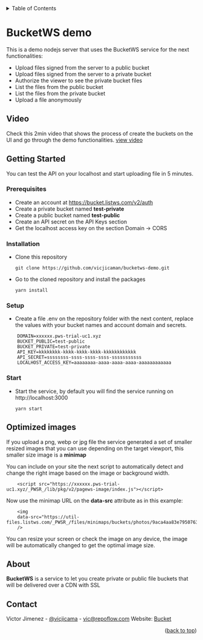 
<!-- TABLE OF CONTENTS -->
<details>
  <summary>Table of Contents</summary>
  <ol>
    <li><a href="#bucketws-demo">BucketWS demo</a></li>
    <li><a href="#video">Video</a></li>
    <li>
      <a href="#getting-started">Getting Started</a>
      <ul>
        <li><a href="#prerequisites">Prerequisites</a></li>
        <li><a href="#installation">Installation</a></li>
        <li><a href="#setup">Setup</a></li>
        <li><a href="#start">Start</a></li>
      </ul>
    </li>
    <li><a href="#optimized-images">Optimized images</a></li>
    <li><a href="#about">About</a></li>
    <li><a href="#contact">Contact</a></li>
  </ol>
</details>



<!-- BUCKETWS -->
# BucketWS demo

This is a demo nodejs server that uses the BucketWS service for the next functionalities:
- Upload files signed from the server to a public bucket
- Upload files signed from the server to a private bucket
- Authorize the viewer to see the private bucket files
- List the files from the public bucket
- List the files from the private bucket
- Upload a file anonymously


<!-- VIDEO -->
## Video

Check this 2min video that shows the process of create the buckets on the UI and go through the demo functionalities.
[view video](https://www.youtube.com/watch?v=VuhX_2E9sUw)

<!-- GETTING STARTED -->
## Getting Started

You can test the API on your localhost and start uploading file in 5 minutes.

### Prerequisites

- Create an account at https://bucket.listws.com/v2/auth
- Create a private bucket named **test-private**
- Create a public bucket named **test-public**
- Create an API secret on the API Keys section
- Get the localhost access key on the section Domain -> CORS


### Installation

* Clone this repository
  ``` 
  git clone https://github.com/vicjicaman/bucketws-demo.git
  ```
* Go to the cloned repository and install the packages
  ``` 
  yarn install
  ```
  
### Setup

* Create a file .env on the repository folder with the next content, replace the values with your bucket names and account domain and secrets.
```  
    DOMAIN=xxxxxx.pws-trial-uc1.xyz
    BUCKET_PUBLIC=test-public
    BUCKET_PRIVATE=test-private
    API_KEY=kkkkkkkk-kkkk-kkkk-kkkk-kkkkkkkkkkkk
    API_SECRET=ssssssss-ssss-ssss-ssss-sssssssssss
    LOCALHOST_ACCESS_KEY=aaaaaaaa-aaaa-aaaa-aaaa-aaaaaaaaaaaa
```  

### Start

* Start the service, by default you will find the service running on http://localhost:3000
  ``` 
  yarn start
  ```


<!-- OPTIMIZED IMAGES -->
## Optimized images

If you upload a png, webp or jpg file the service generated a set of smaller resized images that you can use depending on the target viewport, this smaller size image is a **minimap**

You can include on your site the next script to automatically detect and change the right image based on the image or background width.
```
    <script src="https://xxxxxx.pws-trial-uc1.xyz/_PWSR_/lib/pkg/v2/pagews-image/index.js"></script>
```

Now use the minimap URL on the **data-src** attribute as in this example:

```
    <img 
    data-src="https://util-files.listws.com/_PWSR_/files/minimaps/buckets/photos/9aca4aa83e79507630361b8fad6a7561.jpg/xs.webp"
    /> 
```
You can resize your screen or check the image on any device, the image will be automatically changed to get the optimal image size.


<!-- ABOUT -->
## About

**BucketWS** is a service to let you create private or public file buckets that will be delivered over a CDN with SSL



<!-- CONTACT -->
## Contact

Victor Jimenez - [@vicjicama](https://twitter.com/vicjicama) - vic@repoflow.com
Website: [Bucket](https://bucket.listws.com)

<p align="right">(<a href="#top">back to top</a>)</p>
